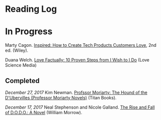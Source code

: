 # Reading Log

# In Progress

Marty Cagon. [Inspired: How to Create Tech Products Customers Love](http://a.co/cqp68wd), 2nd ed. (Wiley).

Duana Welch. [Love Factually: 10 Proven Steps from I Wish to I Do](http://a.co/4bQNQqA) (Love Science Media)

## Completed

_December 27, 2017_
Kim Newman. [Profssor Moriarty: The Hound of the D'Ubervilles (Professor Moriarty Novels)](http://a.co/68ARg0l) (Titan Books).

_December 17, 2017_
Neal Stephenson and Nicole Galland. [The Rise and Fall of D.O.D.O.: A Novel](http://a.co/6228obZ) (William Morrow).



